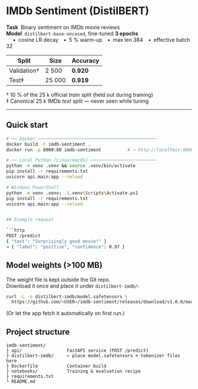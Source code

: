 # IMDb Sentiment (DistilBERT)

**Task** Binary sentiment on IMDb movie reviews  
**Model** `distilbert-base-uncased`, fine-tuned **3 epochs**  
&nbsp; • cosine LR decay • 5 % warm-up • max len 384 • effective batch 32

| Split | Size | Accuracy |
|-------|------|----------|
| Validation† | 2 500 | **0.920** |
| Test‡ | 25 000 | **0.919** |

† 10 % of the 25 k official *train* split (held out during training)  
‡ Canonical 25 k IMDb *test* split — never seen while tuning

---

## Quick start

```bash
# ── Docker ─────────────────────────────────────────────
docker build -t imdb-sentiment .
docker run -p 8000:80 imdb-sentiment          # → http://localhost:8000/docs

# ── Local Python (Linux/macOS) ─────────────────────────
python -m venv .venv && source .venv/bin/activate
pip install -r requirements.txt
uvicorn api.main:app --reload

# Windows PowerShell
python -m venv .venv; .\.venv\Scripts\Activate.ps1
pip install -r requirements.txt
uvicorn api.main:app --reload


## Example request

```http
POST /predict
{ "text": "Surprisingly good movie!" }
→ { "label": "positive", "confidence": 0.97 }
```

## Model weights (>100 MB)

The weight file is kept outside the Git repo.  
Download it once and place it under `distilbert-imdb/`:

```bash
curl -L -o distilbert-imdb/model.safetensors \
  https://github.com/<USER>/imdb-sentiment/releases/download/v1.0.0/model.safetensors
```

(Or let the app fetch it automatically on first run.)

## Project structure

```text
imdb-sentiment/
├ api/                 FastAPI service (POST /predict)
├ distilbert-imdb/     ← place model.safetensors + tokenizer files here
├ Dockerfile           Container build
├ notebooks/           Training & evaluation recipe
├ requirements.txt
└ README.md
```

